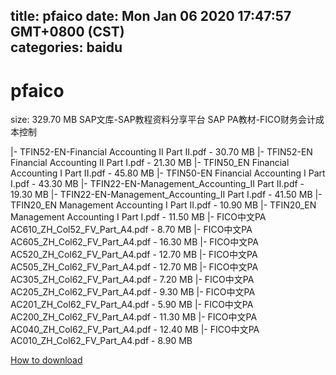 
title: pfaico
date: Mon Jan 06 2020 17:47:57 GMT+0800 (CST)    
categories: baidu
---

# pfaico
size: 329.70 MB
 SAP文库-SAP教程资料分享平台 SAP PA教材-FICO财务会计成本控制
 
|- TFIN52-EN-Financial Accounting II Part II.pdf - 30.70 MB
|- TFIN52-EN Financial Accounting II Part I.pdf - 21.30 MB
|- TFIN50_EN Financial Accounting I Part II.pdf - 45.80 MB
|- TFIN50-EN Financial Accounting I Part I.pdf - 43.30 MB
|- TFIN22-EN-Management_Accounting_II Part II.pdf - 19.30 MB
|- TFIN22-EN-Management_Accounting_II Part I.pdf - 41.50 MB
|- TFIN20_EN Management Accounting I Part II.pdf - 10.90 MB
|- TFIN20_EN Management Accounting I Part I.pdf - 11.50 MB
|- FICO中文PA AC610_ZH_Col52_FV_Part_A4.pdf - 8.70 MB
|- FICO中文PA AC605_ZH_Col62_FV_Part_A4.pdf - 16.30 MB
|- FICO中文PA AC520_ZH_Col62_FV_Part_A4.pdf - 12.70 MB
|- FICO中文PA AC505_ZH_Col62_FV_Part_A4.pdf - 12.70 MB
|- FICO中文PA AC305_ZH_Col62_FV_Part_A4.pdf - 7.20 MB
|- FICO中文PA AC205_ZH_Col62_FV_Part_A4.pdf - 9.30 MB
|- FICO中文PA AC201_ZH_Col62_FV_Part_A4.pdf - 5.90 MB
|- FICO中文PA AC200_ZH_Col62_FV_Part_A4.pdf - 11.30 MB
|- FICO中文PA AC040_ZH_Col62_FV_Part_A4.pdf - 12.40 MB
|- FICO中文PA AC010_ZH_Col62_FV_Part_A4.pdf - 8.90 MB

[How to download](https://bpcam.bemobtrk.com/go/2ceec3aa-1ca2-46d6-b9ff-aaa5c184517c?jno=2891)